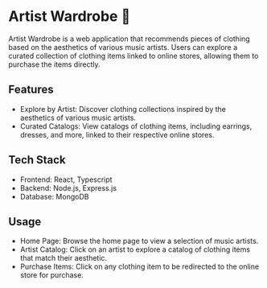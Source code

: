 # Artist Wardrobe 👛
Artist Wardrobe is a web application that recommends pieces of clothing based on the aesthetics of various music artists. Users can explore a curated collection of clothing items linked to online stores, allowing them to purchase the items directly.

## Features  
- Explore by Artist: Discover clothing collections inspired by the aesthetics of various music artists.
- Curated Catalogs: View catalogs of clothing items, including earrings, dresses, and more, linked to their respective online stores.

## Tech Stack  
- Frontend: React, Typescript
- Backend: Node.js, Express.js
- Database: MongoDB

## Usage  
- Home Page: Browse the home page to view a selection of music artists.
- Artist Catalog: Click on an artist to explore a catalog of clothing items that match their aesthetic.
- Purchase Items: Click on any clothing item to be redirected to the online store for purchase.
